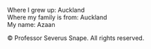 Where I grew up: Auckland <br>
Where my family is from: Auckland <br>
My name: Azaan <br>
<p> &copy Professor Severus Snape. All rights reserved.
